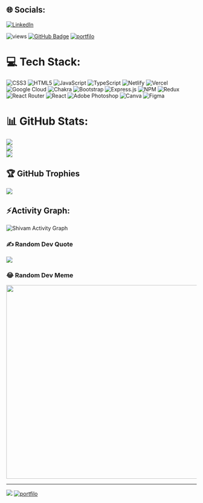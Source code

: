 
## 🌐 Socials:
[![LinkedIn](https://img.shields.io/badge/LinkedIn-%230077B5.svg?logo=linkedin&logoColor=white)](https://www.linkedin.com/in/mr-shivam-1a7b991a3/) 
<p align="left"> <img src="https://komarev.com/ghpvc/?username=sp740881&label=Profile%20views&color=0e75b6&style=for-the-badge" alt="views" />
  <a href="https://github.com/sp740881?tab=followers" target="blank"><img src="https://img.shields.io/github/followers/sp740881?label=Followers&style=for-the-badge" alt="GitHub Badge"></a>
   <a href="https://sp740881.github.io/" target="_blank">
 <img src="https://img.shields.io/badge/Portfolio-%23000000.svg?style=for-the-badge&logo=firefox&logoColor=#FF7139" alt="portfilo" />
 </a>

# 💻 Tech Stack:
![CSS3](https://img.shields.io/badge/css3-%231572B6.svg?style=for-the-badge&logo=css3&logoColor=white) ![HTML5](https://img.shields.io/badge/html5-%23E34F26.svg?style=for-the-badge&logo=html5&logoColor=white) ![JavaScript](https://img.shields.io/badge/javascript-%23323330.svg?style=for-the-badge&logo=javascript&logoColor=%23F7DF1E) ![TypeScript](https://img.shields.io/badge/typescript-%23007ACC.svg?style=for-the-badge&logo=typescript&logoColor=white) ![Netlify](https://img.shields.io/badge/netlify-%23000000.svg?style=for-the-badge&logo=netlify&logoColor=#00C7B7) ![Vercel](https://img.shields.io/badge/vercel-%23000000.svg?style=for-the-badge&logo=vercel&logoColor=white) ![Google Cloud](https://img.shields.io/badge/Google%20Cloud-%234285F4.svg?style=for-the-badge&logo=google-cloud&logoColor=white) ![Chakra](https://img.shields.io/badge/chakra-%234ED1C5.svg?style=for-the-badge&logo=chakraui&logoColor=white) ![Bootstrap](https://img.shields.io/badge/bootstrap-%23563D7C.svg?style=for-the-badge&logo=bootstrap&logoColor=white) ![Express.js](https://img.shields.io/badge/express.js-%23404d59.svg?style=for-the-badge&logo=express&logoColor=%2361DAFB) ![NPM](https://img.shields.io/badge/NPM-%23000000.svg?style=for-the-badge&logo=npm&logoColor=white) ![Redux](https://img.shields.io/badge/redux-%23593d88.svg?style=for-the-badge&logo=redux&logoColor=white) ![React Router](https://img.shields.io/badge/React_Router-CA4245?style=for-the-badge&logo=react-router&logoColor=white) ![React](https://img.shields.io/badge/react-%2320232a.svg?style=for-the-badge&logo=react&logoColor=%2361DAFB) ![Adobe Photoshop](https://img.shields.io/badge/adobephotoshop-%2331A8FF.svg?style=for-the-badge&logo=adobephotoshop&logoColor=white) ![Canva](https://img.shields.io/badge/Canva-%2300C4CC.svg?style=for-the-badge&logo=Canva&logoColor=white) 	![Figma](https://img.shields.io/badge/figma-%23F24E1E.svg?style=for-the-badge&logo=figma&logoColor=white)
# 📊 GitHub Stats:
![](https://github-readme-stats.vercel.app/api?username=sp740881&theme=monokai&hide_border=false&include_all_commits=false&count_private=false)<br/>
![](https://github-readme-streak-stats.herokuapp.com/?user=sp740881&theme=monokai&hide_border=false)<br/>
![](https://github-readme-stats.vercel.app/api/top-langs/?username=sp740881&theme=monokai&hide_border=false&include_all_commits=false&count_private=false&layout=compact)

## 🏆 GitHub Trophies
![](https://github-profile-trophy.vercel.app/?username=sp740881&theme=radical&no-frame=false&no-bg=false&margin-w=4)
  <h2 align="left">⚡Activity Graph:</h2>
  <a><img alt="Shivam Activity Graph" src="https://github-readme-activity-graph.cyclic.app/graph?username=sp740881&theme=react-dark&hide_border=true" /></a>

### ✍️ Random Dev Quote
![](https://quotes-github-readme.vercel.app/api?type=horizontal&theme=radical)

### 😂 Random Dev Meme
<img src="https://random-memer.herokuapp.com/" width="512px"/>

---
  
[![](https://visitcount.itsvg.in/api?id=sp740881&icon=0&color=3)](https://visitcount.itsvg.in)
   <a href="mailto:shivampr143@gmail.com" target="_blank">
 <img src="https://img.shields.io/badge/Gmail-%23000000.svg?style=for-the-badge&logo=firefox&logoColor=#FF7139" alt="portfilo" />
 </a>

<!-- Proudly created with GPRM ( https://gprm.itsvg.in ) -->
